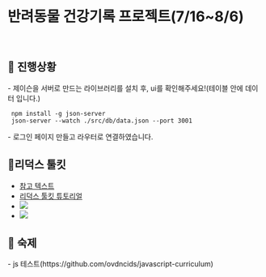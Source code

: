 # 반려동물 건강기록 프로젝트(7/16~8/6)
<br />

## 💬 진행상황 

<p>- 제이슨을 서버로 만드는 라이브러리를 설치 후, ui를 확인해주세요!(테이블 안에 데이터 입니다.)</p>

```    
 npm install -g json-server
 json-server --watch ./src/db/data.json --port 3001
```
<p>- 로그인 페이지 만들고 라우터로 연결하였습니다.</p> 

## 💬리덕스 툴킷 
<ul>
 <li>
  <a href="https://ridicorp.com/story/how-to-use-redux-in-ridi/">참고 텍스트</a>
 </li>
 <li>
  <a href="https://ko.redux.js.org/tutorials/quick-start">리덕스 툴킷 튜토리얼</a>
 </li>
 <li>
  <img src="https://user-images.githubusercontent.com/71998606/126855847-6fe507e6-983c-46be-957a-55963d4e8549.jpg" />
 </li>
 <li>
 <img src="https://user-images.githubusercontent.com/71998606/125917031-8f71b44e-01a1-4cbf-be80-40d09dec05ba.jpg" />
 </li>
</ul>

## 💬 숙제 
<p>- js 테스트(https://github.com/ovdncids/javascript-curriculum)</p>
